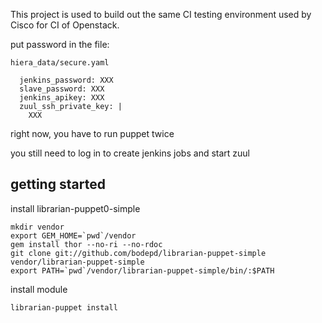This project is used to build out the same CI testing
environment used by Cisco for CI of Openstack.

put password in the file:

    hiera_data/secure.yaml

      jenkins_password: XXX
      slave_password: XXX
      jenkins_apikey: XXX
      zuul_ssh_private_key: |
        XXX

right now, you have to run puppet twice

you still need to log in to create jenkins jobs and start zuul

## getting started

  install librarian-puppet0-simple

    mkdir vendor
    export GEM_HOME=`pwd`/vendor
    gem install thor --no-ri --no-rdoc
    git clone git://github.com/bodepd/librarian-puppet-simple vendor/librarian-puppet-simple
    export PATH=`pwd`/vendor/librarian-puppet-simple/bin/:$PATH

  install module

    librarian-puppet install
